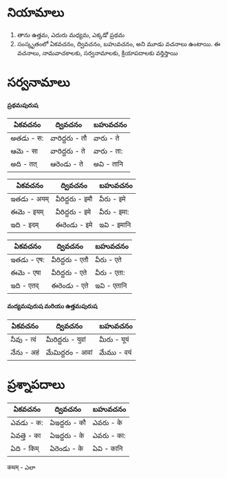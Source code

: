 # నియామాలు  
1. తాను ఉత్తమ, ఎదురు మధ్యమ, ఎక్కడో ప్రథమ 
2. సంస్కృతంలో ఏకవచనం, ద్వివచనం, బహువచనం, అని మూడు 
వచనాలు ఉంటాయి. ఈ వచనాలు, నామవాచకాలకు, సర్వనామాలకు, క్రియాపదాలకు 
వర్తిస్తాయి 

# సర్వనామాలు 
#### ప్రథమపురుష 

ఏకవచనం  | ద్వివచనం | బహువచనం 
------------- | ------------- | -------------
అతడు - स:  | వారిద్దరు - तौ  | వారు - ते
ఆమె - सा  | వారిద్దరు - ते   | వారు - ता:
అది - तत्  | ఆరెండు - ते  | అవి - तानि


ఏకవచనం  | ద్వివచనం | బహువచనం 
------------- | ------------- | -------------
ఇతడు - अयम्  | వీరిద్దరు - इमौ  | వీరు - इमे
ఈమె - इयम्  | వీరిద్దరు - इमे  | వీరు - इमा:
ఇది - इदम्  | ఈరెండు - इमे  | ఇవి - इमानि


ఏకవచనం  | ద్వివచనం | బహువచనం 
------------- | ------------- | -------------
ఇతడు - एष:  | వీరిద్దరు - एतौ | వీరు - एते 
ఈమె - एषा   | వీరిద్దరు - एते  | వీరు - एता:
ఇది - एतद्  | ఈరెండు - एते  | ఇవి - एतानि 

#### మద్యమపురుష మరియు ఉత్తమపురుష 

ఏకవచనం  | ద్వివచనం | బహువచనం 
------------- | ------------- | -------------
నీవు  - त्वं   | మీరిద్దరు - युवां  | మీరు - यूयं 
నేను - अहं  | మేమిద్దరం - आवां   | మేము - वयं 
 

# ప్రశ్నాపదాలు 


ఏకవచనం  | ద్వివచనం | బహువచనం 
------------- | ------------- | -------------
ఎవడు - क:  | ఏఇద్దరు - कौ | ఎవరు - के 
ఏవత్తె - का  | ఏఇద్దరు - के  | ఎవరు - का:
ఏది - किम्   | ఏరెండు - के  | ఏవి - कानि 

कथम् - ఎలా 
